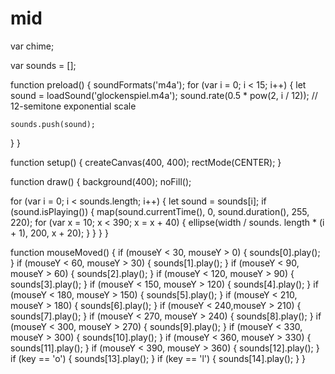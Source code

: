 # mid

var chime;

var sounds = [];

function preload() {
  soundFormats('m4a');
  for (var i = 0; i < 15; i++) {
    let sound = loadSound('glockenspiel.m4a');
    sound.rate(0.5 * pow(2, i / 12)); // 12-semitone exponential scale

    sounds.push(sound);
  }
}

function setup() {
  createCanvas(400, 400);
  rectMode(CENTER);
}

function draw() {
  background(400);
  noFill();

  for (var i = 0; i < sounds.length; i++) {
    let sound = sounds[i];
    if (sound.isPlaying()) {
      map(sound.currentTime(), 0, sound.duration(), 255, 220);
      for (var x = 10; x < 390; x = x + 40) {
      ellipse(width / sounds. length * (i + 1), 200, x + 20);
      }
    }
  }
}

function mouseMoved() {
  if (mouseY < 30, mouseY > 0) {
    sounds[0].play();
  }
  if (mouseY < 60, mouseY > 30) {
    sounds[1].play();
  }
  if (mouseY < 90, mouseY > 60) {
    sounds[2].play();
  }
  if (mouseY < 120, mouseY > 90) {
    sounds[3].play();
  }
  if (mouseY < 150, mouseY > 120) {
    sounds[4].play();
  }
  if (mouseY < 180, mouseY > 150) {
    sounds[5].play();
  }
  if (mouseY < 210, mouseY > 180) {
    sounds[6].play();
  }
  if (mouseY < 240,mouseY > 210) {
    sounds[7].play();
  }
  if (mouseY < 270, mouseY > 240) {
    sounds[8].play();
  }
  if (mouseY < 300, mouseY > 270) {
    sounds[9].play();
  }
  if (mouseY < 330, mouseY > 300) {
    sounds[10].play();
  }
  if (mouseY < 360, mouseY > 330) {
    sounds[11].play();
  }
  if (mouseY < 390, mouseY > 360) {
    sounds[12].play();
  }
  if (key == 'o') {
    sounds[13].play();
  }
  if (key == 'l') {
    sounds[14].play();
  }
}
